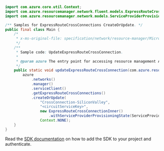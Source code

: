 ```java
import com.azure.core.util.Context;
import com.azure.resourcemanager.network.fluent.models.ExpressRouteCrossConnectionInner;
import com.azure.resourcemanager.network.models.ServiceProviderProvisioningState;

/** Samples for ExpressRouteCrossConnections CreateOrUpdate. */
public final class Main {
    /*
     * x-ms-original-file: specification/network/resource-manager/Microsoft.Network/stable/2021-05-01/examples/ExpressRouteCrossConnectionUpdate.json
     */
    /**
     * Sample code: UpdateExpressRouteCrossConnection.
     *
     * @param azure The entry point for accessing resource management APIs in Azure.
     */
    public static void updateExpressRouteCrossConnection(com.azure.resourcemanager.AzureResourceManager azure) {
        azure
            .networks()
            .manager()
            .serviceClient()
            .getExpressRouteCrossConnections()
            .createOrUpdate(
                "CrossConnection-SiliconValley",
                "<circuitServiceKey>",
                new ExpressRouteCrossConnectionInner()
                    .withServiceProviderProvisioningState(ServiceProviderProvisioningState.NOT_PROVISIONED),
                Context.NONE);
    }
}
```

Read the [SDK documentation](https://github.com/Azure/azure-sdk-for-java/blob/azure-resourcemanager_2.15.0/sdk/resourcemanager/azure-resourcemanager/README.md) on how to add the SDK to your project and authenticate.
